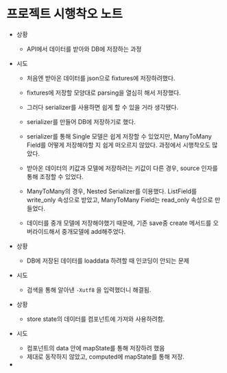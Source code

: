 # 프로젝트 시행착오 노트

- 상황 

  - API에서 데이터를 받아와 DB에 저장하는 과정

- 시도

  - 처음엔 받아온 데이터를 json으로 fixtures에 저장하려했다.
  - fixtures에 저장할 모양대로 parsing을 열심히 해서 저장했다.
  - 그러다 serializer를 사용하면 쉽게 할 수 있을 거라 생각됐다.

  - serializer를 만들어 DB에 저장하기로 했다.

  - serializer를 통해 Single 모델은 쉽게 저장할 수 있었지만, ManyToMany Field를 어떻게 저장해야할 지 쉽게 떠오르지 않았다. 과정에서 시행착오도 많았다.
  - 받아온 데이터의 키값과 모델에 저장하려는 키값이 다른 경우, source 인자를 통해 조정할 수 있었다.
  - ManyToMany의 경우, Nested Serializer를 이용했다.  ListField를 write_only 속성으로 받았고, ManyToMany Field는 read_only 속성으로 만들었다.
  - 데이터를 중개 모델에 저장해야했기 때문에, 기존 save중 create 메서드를 오버라이드해서 중개모델에 add해주었다.



- 상황
  - DB에 저장된 데이터를 loaddata 하려할 때 인코딩이 안되는 문제
- 시도
  - 검색을 통해 알아낸 `-Xutf8` 을 입력했더니 해결됨.



- 상황 
  - store state의 데이터를 컴포넌트에 가져와 사용하려함.

- 시도 
  - 컴포넌트의 data 안에 mapState를 통해 저장하려 했음
  - 제대로 동작하지 않았고, computed에 mapState를 통해 저장.
- 
